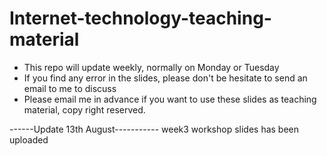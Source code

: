 # Internet-technology-teaching-material

- This repo will update weekly, normally on Monday or Tuesday
- If you find any error in the slides, please don't be hesitate to send an email to me to discuss
- Please email me in advance if you want to use these slides as teaching material, copy right reserved. 

------Update 13th August-----------
week3 workshop slides has been uploaded
